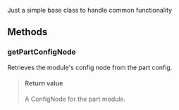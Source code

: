            
Just a simple base class to handle common functionality
        
## Methods


### getPartConfigNode
Retrieves the module's config node from the part config.
> #### Return value
> A ConfigNode for the part module.

